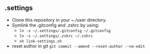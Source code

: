 ## .settings

- Clone this repository in your ~./user directory.
- Symlink the .gitconfig and .zshrc by using:
  - `ln -s ~/.settings/.gitconfig ~/.gitconfig`
  - `ln -s ~/.settings/.zshrc ~/.zshrc`
  - `sh link-settings.sh`
- reset author in git `git commit --amend --reset-author --no-edit`
